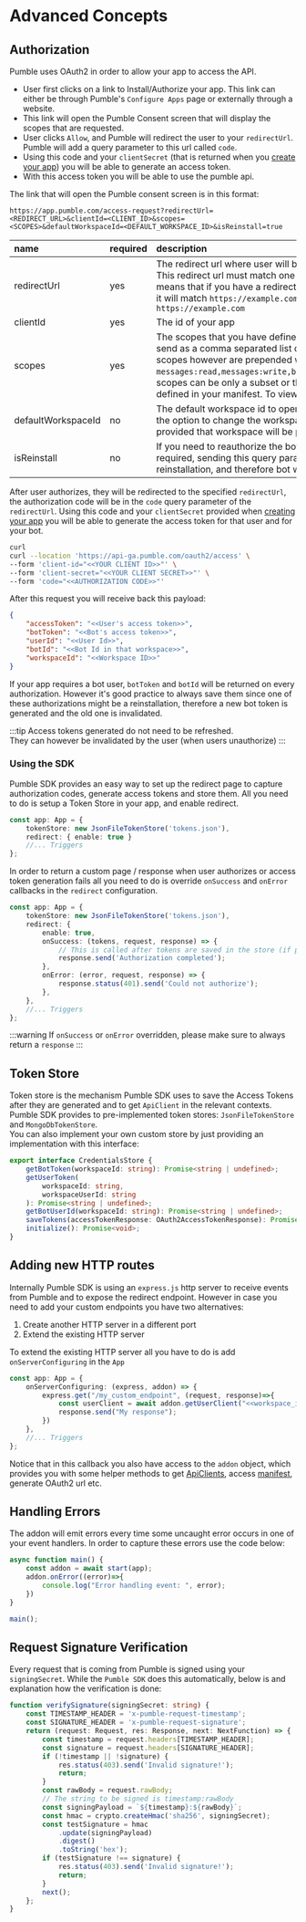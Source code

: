 # Advanced Concepts

## Authorization

Pumble uses OAuth2 in order to allow your app to access the API.
- User first clicks on a link to Install/Authorize your app. This link can either be through Pumble's `Configure Apps` page or externally through a website.
- This link will open the Pumble Consent screen that will display the scopes that are requested. 
- User clicks `Allow`, and Pumble will redirect the user to your `redirectUrl`. Pumble will add a query parameter to this url called `code`.
- Using this code and your `clientSecret`  (that is returned when you [create your app](/manifest)) you will be able to generate an access token.
- With this access token you will be able to use the pumble api.

The link that will open the Pumble consent screen is in this format:

```
https://app.pumble.com/access-request?redirectUrl=<REDIRECT_URL>&clientId=<CLIENT_ID>&scopes=<SCOPES>&defaultWorkspaceId=<DEFAULT_WORKSPACE_ID>&isReinstall=true
```

| name               | required | description                                                                                                                                                                                                                                                                                                                                                                                                                |
| :----------------- | :------- |:---------------------------------------------------------------------------------------------------------------------------------------------------------------------------------------------------------------------------------------------------------------------------------------------------------------------------------------------------------------------------------------------------------------------------|
| redirectUrl        | yes      | The redirect url where user will be redirected after they click `Allow`. This redirect url must match one of your app's `redirectUrls`. This means that if you have a redirect url of `https://example.com/redirect` it will match `https://example.com/redirect/other` but not `https://example.com`                                                                                                                      |
| clientId           | yes      | The id of your app                                                                                                                                                                                                                                                                                                                                                                                                         |
| scopes             | yes      | The scopes that you have defined in your manifest.  These scopes are send as a comma separated list of user scopes + bot scopes. Bot scopes however are prepended with `bot:`. example: `messages:read,messages:write,bot:messages:read,bot:messages:write`, scopes can be only a subset or the full list of scopes that you have defined in your manifest. To view a list of all scopes, click [here](/api-client#scopes) |
| defaultWorkspaceId | no       | The default workspace id to open consent screen to. Users will have the option to change the workspace, but when `defaultWorkspaceId` is provided that workspace will be preselected.                                                                                                                                                                                                                                      |
| isReinstall        | no       | If you need to reauthorize the bot with new scopes, reInstallation is required, sending this query parameter with `true` will trigger a reinstallation, and therefore bot will be reauthorized                                                                                                                                                                                                                             |

After user authorizes, they will be redirected to the specified `redirectUrl`, the authorization code will be in the `code` query parameter of the `redirectUrl`.
Using this code and your `clientSecret` provided when [creating your app](/manifest) you will be able to generate the access token for that user and for your bot.

```sh
curl 
curl --location 'https://api-ga.pumble.com/oauth2/access' \
--form 'client-id="<<YOUR CLIENT ID>>"' \
--form 'client-secret="<<YOUR CLIENT SECRET>>"' \
--form 'code="<<AUTHORIZATION CODE>>"'
```

After this request you will receive back this payload:

```json
{
    "accessToken": "<<User's access token>>",
    "botToken": "<<Bot's access token>>",
    "userId": "<<User Id>>",
    "botId": "<<Bot Id in that workspace>>",
    "workspaceId": "<<Workspace ID>>"
}
```

If your app requires a bot user, `botToken` and `botId` will be returned on every authorization.
However it's good practice to always save them since one of these authorizations might be a reinstallation, therefore a new bot token is generated and the old one is invalidated.  

:::tip
Access tokens generated do not need to be refreshed.\
They can however be invalidated by the user (when users unauthorize)
:::

### Using the SDK

Pumble SDK provides an easy way to set up the redirect page to capture authorization codes, generate access tokens and store them.
All you need to do is setup a Token Store in your app, and enable redirect.

```typescript
const app: App = {
    tokenStore: new JsonFileTokenStore('tokens.json'),
	redirect: { enable: true }
	//... Triggers
};
```
In order to return a custom page / response when user authorizes or access token generation fails all you need to do is override 
`onSuccess` and `onError` callbacks in the `redirect` configuration.

```typescript
const app: App = {
    tokenStore: new JsonFileTokenStore('tokens.json'),
    redirect: {
        enable: true,
        onSuccess: (tokens, request, response) => {
            // This is called after tokens are saved in the store (if provided any)
            response.send('Authorization completed');
        },
        onError: (error, request, response) => {
            response.status(401).send('Could not authorize');
        },
    },
	//... Triggers
};
```
:::warning
If `onSuccess` or `onError` overridden, please make sure to always return a `response`
:::

## Token Store
Token store is the mechanism Pumble SDK uses to save the Access Tokens after they are generated and to get `ApiClient` in the relevant contexts.\
Pumble SDK provides to pre-implemented token stores: `JsonFileTokenStore` and `MongoDbTokenStore`.\
You can also implement your own custom store by just providing an implementation with this interface:

```typescript
export interface CredentialsStore {
    getBotToken(workspaceId: string): Promise<string | undefined>;
    getUserToken(
        workspaceId: string,
        workspaceUserId: string
    ): Promise<string | undefined>;
    getBotUserId(workspaceId: string): Promise<string | undefined>;
    saveTokens(accessTokenResponse: OAuth2AccessTokenResponse): Promise<void>;
    initialize(): Promise<void>;
}
```

## Adding new HTTP routes

Internally Pumble SDK is using an `express.js` http server to receive events from Pumble and to expose the redirect endpoint.
However in case you need to add your custom endpoints you have two alternatives:
1. Create another HTTP server in a different port
2. Extend the existing HTTP server

To extend the existing HTTP server all you have to do is add `onServerConfiguring` in the `App`

```typescript
const app: App = {
    onServerConfiguring: (express, addon) => {
        express.get("/my_custom_endpoint", (request, response)=>{
			const userClient = await addon.getUserClient("<<workspace_id>>", "<<user_id>>")
            response.send("My response");
        })
    },
	//... Triggers
};
```
Notice that in this callback you also have access to the `addon` object, which provides you with some helper methods to get [ApiClients](/api-client), access [manifest](/manifest), generate OAuth2 url etc.

## Handling Errors 

The addon will emit errors every time some uncaught error occurs in one of your event handlers.
In order to capture these errors use the code below:

```typescript
async function main() {
    const addon = await start(app);
    addon.onError((error)=>{
        console.log("Error handling event: ", error);
    })
}

main();
```


## Request Signature Verification

Every request that is coming from Pumble is signed using your `signingSecret`.
While the `Pumble SDK` does this automatically, below is and explanation how the verification is done:

``` typescript
function verifySignature(signingSecret: string) {
    const TIMESTAMP_HEADER = 'x-pumble-request-timestamp';
    const SIGNATURE_HEADER = 'x-pumble-request-signature';
    return (request: Request, res: Response, next: NextFunction) => {
        const timestamp = request.headers[TIMESTAMP_HEADER];
        const signature = request.headers[SIGNATURE_HEADER];
        if (!timestamp || !signature) {
            res.status(403).send('Invalid signature!');
            return;
        }
        const rawBody = request.rawBody;
		// The string to be signed is timestamp:rawBody
        const signingPayload = `${timestamp}:${rawBody}`;
        const hmac = crypto.createHmac('sha256', signingSecret);
        const testSignature = hmac
            .update(signingPayload)
            .digest()
            .toString('hex');
        if (testSignature !== signature) {
            res.status(403).send('Invalid signature!');
            return;
        }
        next();
    };
}
```


